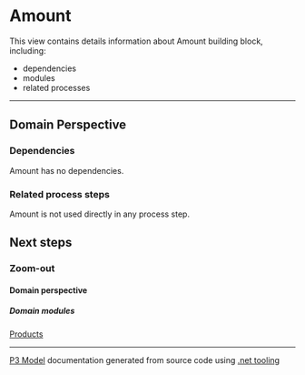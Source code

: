 ﻿
# Amount

This view contains details information about Amount building block, including:
- dependencies
- modules
- related processes  

---



## Domain Perspective


### Dependencies

Amount has no dependencies.  

### Related process steps

Amount is not used directly in any process step.  

## Next steps


### Zoom-out


#### Domain perspective


##### Domain modules

[Products](Products.md)  

---

[P3 Model](https://github.com/P3-model/P3-model) documentation generated from source code using [.net tooling](https://github.com/P3-model/P3-model-dotnet)